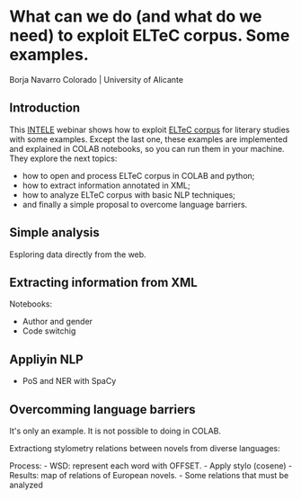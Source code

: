# What can we do (and what do we need) to exploit ELTeC corpus. Some examples.

Borja Navarro Colorado | University of Alicante

## Introduction

This [INTELE](http://ixa2.si.ehu.eus/intele/?q=home) webinar shows how to exploit [ELTeC corpus](https://www.distant-reading.net/eltec/) for literary studies with some examples. Except the last one, these examples are implemented and explained in COLAB notebooks, so you can run them in your machine. They explore the next topics:

- how to open and process ELTeC corpus in COLAB and python;
- how to extract information annotated in XML;
- how to analyze ELTeC corpus with basic NLP techniques;
- and finally a simple proposal to overcome language barriers. 




## Simple analysis

Esploring data directly from the web.

## Extracting information from XML

Notebooks:

- Author and gender
- Code switchig

## Appliyin NLP

- PoS and NER with SpaCy

## Overcomming language barriers

It's only an example. It is not possible to doing in COLAB.

Extractiong stylometry relations between novels from diverse languages:

Process:
    - WSD: represent each word with OFFSET.
    - Apply stylo (cosene)
    - Results: map of relations of European novels.
    - Some relations that must be analyzed

